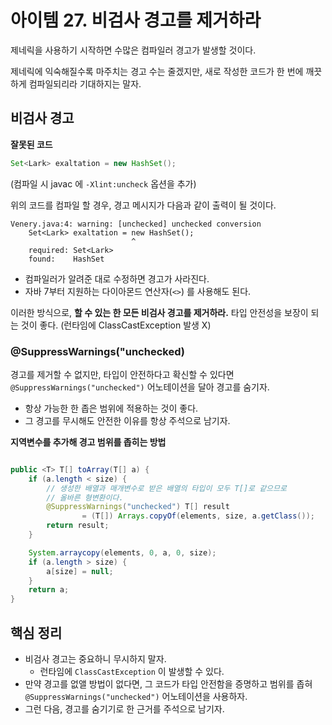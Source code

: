 # 아이템 27. 비검사 경고를 제거하라

제네릭을 사용하기 시작하면 수많은 컴파일러 경고가 발생할 것이다.

제네릭에 익숙해질수록 마주치는 경고 수는 줄겠지만, 새로 작성한 코드가 한 번에 깨끗하게 컴파일되리라 기대하지는 말자.

## 비검사 경고

**잘못된 코드**

```java
Set<Lark> exaltation = new HashSet();
```

(컴파일 시 javac 에 `-Xlint:uncheck` 옵션을 추가)

위의 코드를 컴파일 할 경우, 경고 메시지가 다음과 같이 출력이 될 것이다.

```shell
Venery.java:4: warning: [unchecked] unchecked conversion
    Set<Lark> exaltation = new HashSet();
                           ^
    required: Set<Lark>
    found:    HashSet
```

- 컴파일러가 알려준 대로 수정하면 경고가 사라진다.
- 자바 7부터 지원하는 다이아몬드 연산자(`<>`) 를 사용해도 된다.

이러한 방식으로, **할 수 있는 한 모든 비검사 경고를 제거하라.** 타입 안전성을 보장이 되는 것이 좋다. (런타임에 ClassCastException 발생 X)

### @SuppressWarnings("unchecked)

경고를 제거할 수 없지만, 타입이 안전하다고 확신할 수 있다면 `@SuppressWarnings("unchecked")` 어노테이션을 달아 경고를 숨기자.

- 항상 가능한 한 좁은 범위에 적용하는 것이 좋다.
- 그 경고를 무시해도 안전한 이유를 항상 주석으로 남기자.

**지역변수를 추가해 경고 범위를 좁히는 방법**

```java

public <T> T[] toArray(T[] a) {
    if (a.length < size) {
        // 생성한 배열과 매개변수로 받은 배열의 타입이 모두 T[]로 같으므로
        // 올바른 형변환이다.
        @SuppressWarnings("unchecked") T[] result
                = (T[]) Arrays.copyOf(elements, size, a.getClass());
        return result;
    }

    System.arraycopy(elements, 0, a, 0, size);
    if (a.length > size) {
        a[size] = null;
    }
    return a;
}
```

## 핵심 정리

- 비검사 경고는 중요하니 무시하지 말자.
    - 런타임에 `ClassCastException` 이 발생할 수 있다.
- 만약 경고를 없앨 방법이 없다면, 그 코드가 타입 안전함을 증명하고 범위를 좁혀 `@SuppressWarnings("unchecked")` 어노테이션을 사용하자.
- 그런 다음, 경고를 숨기기로 한 근거를 주석으로 남기자.



